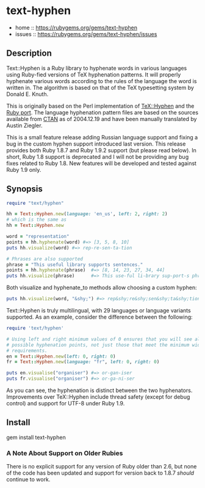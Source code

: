 # text-hyphen

- home :: https://rubygems.org/gems/text-hyphen
- issues :: https://rubygems.org/gems/text-hyphen/issues

## Description

Text::Hyphen is a Ruby library to hyphenate words in various languages using
Ruby-fied versions of TeX hyphenation patterns. It will properly hyphenate
various words according to the rules of the language the word is written in. The
algorithm is based on that of the TeX typesetting system by Donald E. Knuth.

This is originally based on the Perl implementation of [TeX::Hyphen][] and the
[Ruby port][]. The language hyphenation pattern files are based on the sources
available from [CTAN][] as of 2004.12.19 and have been manually translated by
Austin Ziegler.

This is a small feature release adding Russian language support and fixing a bug
in the custom hyphen support introduced last version. This release provides both
Ruby 1.8.7 and Ruby 1.9.2 support (but please read below). In short, Ruby 1.8
support is deprecated and I will not be providing any bug fixes related to Ruby
1.8. New features will be developed and tested against Ruby 1.9 only.

## Synopsis

```ruby
require "text/hyphen"

hh = Text::Hyphen.new(language: 'en_us', left: 2, right: 2)
# which is the same as
hh = Text::Hyphen.new

word = "representation"
points = hh.hyphenate(word) #=> [3, 5, 8, 10]
puts hh.visualize(word) #=> rep-re-sen-ta-tion

# Phrases are also supported
phrase = "This useful library supports sentences."
points = hh.hyphenate(phrase)  #=> [8, 14, 23, 27, 34, 44]
puts hh.visualize(phrase)      #=> This use-ful li-brary sup-port-s phras-es and sen-tences.
```

Both visualize and hyphenate_to methods allow choosing a custom hyphen:

```ruby
puts hh.visualize(word, "&shy;") #=> rep&shy;re&shy;sen&shy;ta&shy;tion
```

Text::Hyphen is truly multilingual, with 29 languages or language variants
supported. As an example, consider the difference between the following:

```ruby
require 'text/hyphen'

# Using left and right minimum values of 0 ensures that you will see all
# possible hyphenation points, not just those that meet the minimum width
# requirements.
en = Text::Hyphen.new(left: 0, right: 0)
fr = Text::Hyphen.new(language: "fr", left: 0, right: 0)

puts en.visualise("organiser") #=> or-gan-iser
puts fr.visualise("organiser") #=> or-ga-ni-ser
```

As you can see, the hyphenation is distinct between the two hyphenators.
Improvements over TeX::Hyphen include thread safety (except for debug control)
and support for UTF-8 under Ruby 1.9.

## Install

gem install text-hyphen

### A Note About Support on Older Rubies

There is no explicit support for any version of Ruby older than 2.6, but none of
the code has been updated and support for version back to 1.8.7 _should_
continue to work.

[TeX::Hyphen]: http://search.cpan.org/author/JANPAZ/TeX-Hyphen-0.140/lib/TeX/Hyphen.pm
[Ruby port]: https://github.com/halostatue/tex-hyphen
[CTAN]: https://www.ctan.org
